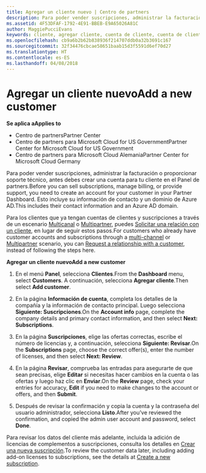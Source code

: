 ```yaml
---
title: Agregar un cliente nuevo | Centro de partners
description: Para poder vender suscripciones, administrar la facturación o proporcionar soporte técnico, antes debes crear un registro de clientes en el Centro de partners. Esto incluye su información de contacto y un dominio de Azure AD.
ms.assetid: 4F53DFAF-1792-4E91-BBEB-E9A65026A81C
author: MaggiePucciEvans
keywords: cliente, agregar cliente, cuenta de cliente, cuenta de cliente en el Centro de partners, clientes, agregar clientes, crear cuenta de cliente
ms.openlocfilehash: cb9a6b2b62b838936f214707ddb0a32b3691c167
ms.sourcegitcommit: 32f34476cbcae58651baab15d3f5591d6ef70d27
ms.translationtype: HT
ms.contentlocale: es-ES
ms.lasthandoff: 04/08/2018
---
```

# <a name="add-a-new-customer"></a><span data-ttu-id="0b783-105">Agregar un cliente nuevo</span><span class="sxs-lookup"><span data-stu-id="0b783-105">Add a new customer</span></span>

**<span data-ttu-id="0b783-106">Se aplica a</span><span class="sxs-lookup"><span data-stu-id="0b783-106">Applies to</span></span>**

-  <span data-ttu-id="0b783-107">Centro de partners</span><span class="sxs-lookup"><span data-stu-id="0b783-107">Partner Center</span></span>
-  <span data-ttu-id="0b783-108">Centro de partners para Microsoft Cloud for US Government</span><span class="sxs-lookup"><span data-stu-id="0b783-108">Partner Center for Microsoft Cloud for US Government</span></span>
-  <span data-ttu-id="0b783-109">Centro de partners para Microsoft Cloud Alemania</span><span class="sxs-lookup"><span data-stu-id="0b783-109">Partner Center for Microsoft Cloud Germany</span></span>


<span data-ttu-id="0b783-110">Para poder vender suscripciones, administrar la facturación o proporcionar soporte técnico, antes debes crear una cuenta para tu cliente en el Panel de partners.</span><span class="sxs-lookup"><span data-stu-id="0b783-110">Before you can sell subscriptions, manage billing, or provide support, you need to create an account for your customer in your Partner Dashboard.</span></span> <span data-ttu-id="0b783-111">Esto incluye su información de contacto y un dominio de Azure AD.</span><span class="sxs-lookup"><span data-stu-id="0b783-111">This includes their contact information and an Azure AD domain.</span></span>

<span data-ttu-id="0b783-112">Para los clientes que ya tengan cuentas de clientes y suscripciones a través de un escenario [Multicanal](multichannel.md) o [Multipartner](multipartner.md), puedes [Solicitar una relación con un cliente](request-a-relationship-with-a-customer.md), en lugar de seguir estos pasos.</span><span class="sxs-lookup"><span data-stu-id="0b783-112">For customers who already have customer accounts and subscriptions through a [multi-channel](multichannel.md) or [Multipartner](multipartner.md) scenario, you can [Request a relationship with a customer](request-a-relationship-with-a-customer.md), instead of following the steps here.</span></span>

**<span data-ttu-id="0b783-113">Agregar un cliente nuevo</span><span class="sxs-lookup"><span data-stu-id="0b783-113">Add a new customer</span></span>**

1.  <span data-ttu-id="0b783-114">En el menú **Panel**, selecciona **Clientes**.</span><span class="sxs-lookup"><span data-stu-id="0b783-114">From the **Dashboard** menu, select **Customers**.</span></span> <span data-ttu-id="0b783-115">A continuación, selecciona **Agregar cliente**.</span><span class="sxs-lookup"><span data-stu-id="0b783-115">Then select **Add customer**.</span></span>

2.  <span data-ttu-id="0b783-116">En la página **Información de cuenta**, completa los detalles de la compañía y la información de contacto principal. Luego selecciona **Siguiente: Suscripciones**.</span><span class="sxs-lookup"><span data-stu-id="0b783-116">On the **Account info** page, complete the company details and primary contact information, and then select **Next: Subscriptions**.</span></span>

3.  <span data-ttu-id="0b783-117">En la página **Suscripciones**, elige las ofertas correctas, escribe el número de licencias y, a continuación, selecciona **Siguiente: Revisar**.</span><span class="sxs-lookup"><span data-stu-id="0b783-117">On the **Subscriptions** page, choose the correct offer(s), enter the number of licenses, and then select **Next: Review**.</span></span>

4.  <span data-ttu-id="0b783-118">En la página **Revisar**, comprueba las entradas para asegurarte de que sean precisas, elige **Editar** si necesitas hacer cambios en la cuenta o las ofertas y luego haz clic en **Enviar**.</span><span class="sxs-lookup"><span data-stu-id="0b783-118">On the **Review** page, check your entries for accuracy, **Edit** if you need to make changes to the account or offers, and then **Submit**.</span></span>

5.  <span data-ttu-id="0b783-119">Después de revisar la confirmación y copia la cuenta y la contraseña del usuario administrador, selecciona **Listo**.</span><span class="sxs-lookup"><span data-stu-id="0b783-119">After you’ve reviewed the confirmation, and copied the admin user account and password, select **Done**.</span></span>

<span data-ttu-id="0b783-120">Para revisar los datos del cliente más adelante, incluida la adición de licencias de complementos a suscripciones, consulta los detalles en [Crear una nueva suscripción](create-a-new-subscription.md).</span><span class="sxs-lookup"><span data-stu-id="0b783-120">To review the customer data later, including adding add-on licenses to subscriptions, see the details at [Create a new subscription](create-a-new-subscription.md).</span></span>

 

 



